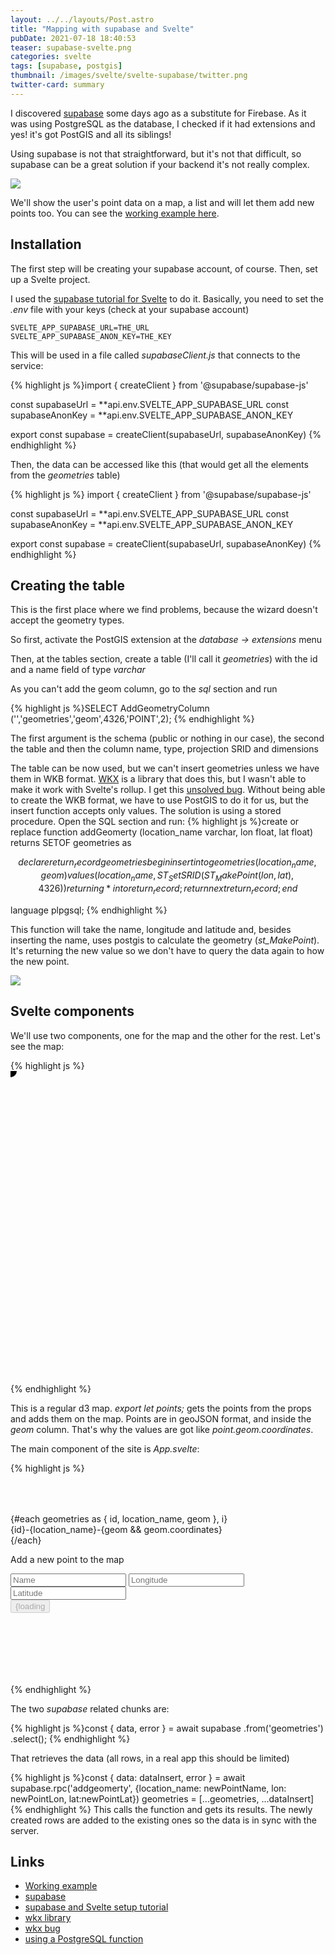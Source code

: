 ```yaml
---
layout: ../../layouts/Post.astro
title: "Mapping with supabase and Svelte"
pubDate: 2021-07-18 18:40:53
teaser: supabase-svelte.png
categories: svelte
tags: [supabase, postgis]
thumbnail: /images/svelte/svelte-supabase/twitter.png
twitter-card: summary
---
```


I discovered [supabase][supabase] some days ago as a substitute for Firebase. As it was using PostgreSQL as the database, I checked if it had extensions and yes! it's got PostGIS and all its siblings!

Using supabase is not that straightforward, but it's not that difficult, so supabase can be a great solution if your backend it's not really complex.

<img src="{{ site.baseurl }}/images/svelte/svelte-supabase/map.png" />

We'll show the user's point data on a map, a list and will let them add new points too. You can see the [working example here][workingexample].

## Installation

The first step will be creating your supabase account, of course. Then, set up a Svelte project.

I used the [supabase tutorial for Svelte][supabasesvelte] to do it. Basically, you need to set the _.env_ file with your keys (check at your supabase account)

    SVELTE_APP_SUPABASE_URL=THE_URL
    SVELTE_APP_SUPABASE_ANON_KEY=THE_KEY

This will be used in a file called _supabaseClient.js_ that connects to the service:

{% highlight js %}import { createClient } from '@supabase/supabase-js'

const supabaseUrl = **api.env.SVELTE_APP_SUPABASE_URL
const supabaseAnonKey = **api.env.SVELTE_APP_SUPABASE_ANON_KEY

export const supabase = createClient(supabaseUrl, supabaseAnonKey)
{% endhighlight %}

Then, the data can be accessed like this (that would get all the elements from the _geometries_ table)

{% highlight js %}
import { createClient } from '@supabase/supabase-js'

const supabaseUrl = **api.env.SVELTE_APP_SUPABASE_URL
const supabaseAnonKey = **api.env.SVELTE_APP_SUPABASE_ANON_KEY

export const supabase = createClient(supabaseUrl, supabaseAnonKey)
{% endhighlight %}

## Creating the table

This is the first place where we find problems, because the wizard doesn't accept the geometry types.

So first, activate the PostGIS extension at the _database -> extensions_ menu

Then, at the tables section, create a table (I'll call it _geometries_) with the id and a name field of type _varchar_

As you can't add the geom column, go to the _sql_ section and run

{% highlight js %}SELECT AddGeometryColumn ('','geometries','geom',4326,'POINT',2);
{% endhighlight %}

The first argument is the schema (public or nothing in our case), the second the table and then the column name, type, projection SRID and dimensions

The table can be now used, but we can't insert geometries unless we have them in WKB format. [WKX][wkx] is a library that does this, but I wasn't able to make it work with Svelte's rollup. I get this [unsolved bug][bug]. Without being able to create the WKB format, we have to use PostGIS to do it for us, but the insert function accepts only values. The solution is using a stored procedure. Open the SQL section and run:
{% highlight js %}create or replace function addGeomerty (location_name varchar, lon float, lat float)
returns SETOF geometries as

$$
declare
return_record geometries%rowtype;
begin
  insert into  geometries(location_name, geom) values (location_name, ST_SetSRID(ST_MakePoint(lon, lat), 4326))
   returning *
   into return_record;
  return next return_record;
end
$$

language plpgsql;
{% endhighlight %}

This function will take the name, longitude and latitude and, besides inserting the name, uses postgis to calculate the geometry (_st_MakePoint_).
It's returning the new value so we don't have to query the data again to how the new point.

<img src="{{ site.baseurl }}/images/svelte/svelte-supabase/table.png"/>

## Svelte components

We'll use two components, one for the map and the other for the rest. Let's see the map:

{% highlight js %}<script>
import { geoEqualEarth, geoPath } from "d3-geo";
import { onMount } from "svelte";
import { feature } from "topojson";

    export let points;
    let data;
    const projection = geoEqualEarth();
    const path = geoPath().projection(projection);

    onMount(async function() {
      const response = await fetch(
        "https://gist.githubusercontent.com/rveciana/502db152b70cddfd554e9d48ee23e279/raw/cc51c1b46199994b123271c629541d417f2f7d86/world-110m.json"
      );
      const json = await response.json();
      const land = feature(json, json.objects.land);
      data = path(land);
    });

  </script>
  <style>
    svg {
      width: 960px;
      height: 500px;
    }
    .border {
      stroke: #444444;
      fill: #cccccc;
    }
  </style>
  <svg width="960" height="500">
    <path d={data} class="border" />
    {#each points.filter(d=>d.geom) as point}
        <circle r=10 cx={projection(point.geom.coordinates)[0]} cy={projection(point.geom.coordinates)[1]}/>
    {/each}
  </svg>
{% endhighlight %}

This is a regular d3 map. _export let points;_ gets the points from the props and adds them on the map. Points are in geoJSON format, and inside the _geom_ column. That's why the values are got like _point.geom.coordinates_.

The main component of the site is _App.svelte_:

{% highlight js %}<script>
import Map from "./Map.svelte";
import { supabase } from "./supabaseClient";
let geometries=[];
let newPointName;
let newPointLon;
let newPointLat;
let loading = false;
$: areValuesValid = !!newPointName && !isNaN(newPointLat) && !isNaN(newPointLon);
async function getData() {
const { data, error } = await supabase
.from('geometries')
.select();
if(data){
geometries = data;
}
}
const handleSubmit = async () => {
if(areValuesValid){
try {
loading = true
const { data: dataInsert, error } = await supabase.rpc('addgeomerty', {location_name: newPointName, lon: newPointLon, lat:newPointLat})
geometries = [...geometries, ...dataInsert]
if (error) throw error
} catch (error) {
console.log(error, error.error_description || error.message)
} finally {
loading = false
}

        }

}
</script>

<div class="container" style="padding: 50px 0 100px 0;" use:getData>
	{#each geometries as { id, location_name, geom }, i}
		<div>{id}-{location_name}-{geom && geom.coordinates}</div>
	{/each}
	<Map points={geometries}/>
	<form class="row flex flex-center" on:submit|preventDefault={handleSubmit}>
		<div class="col-6 form-widget">
		  <p class="description">Add a new point to the map</p>
		  <div>
			<input
			  class="inputField"
			  type="name"
			  placeholder="Name"
			  bind:value={newPointName}
			/>
			<input
			  class="inputField"
			  type="number"
			  step="0.01"
			  placeholder="Longitude"
			  bind:value={newPointLon}
			/>
			<input
			  class="inputField"
			  type="number"
			  step="0.01"
			  placeholder="Latitude"
			  bind:value={newPointLat}
			/>
		  </div>
		  <div>
			<input type="submit" class='button block' value={loading ? "Loading" : areValuesValid ? "Upload point" : "Enter valid values"} disabled={loading || !areValuesValid} />
		  </div>
		</div>
	  </form>
</div>
{% endhighlight %}

The two _supabase_ related chunks are:

{% highlight js %}const { data, error } = await supabase
.from('geometries')
.select();
{% endhighlight %}

That retrieves the data (all rows, in a real app this should be limited)

{% highlight js %}const { data: dataInsert, error } = await supabase.rpc('addgeomerty', {location_name: newPointName, lon: newPointLon, lat:newPointLat})
geometries = [...geometries, ...dataInsert]
{% endhighlight %}
This calls the function and gets its results. The newly created rows are added to the existing ones so the data is in sync with the server.

## Links

- [Working example][workingexample]
- [supabase][supabase]
- [supabase and Svelte setup tutorial][supabasesvelte]
- [wkx library][wkx]
- [wkx bug][bug]
- [using a PostgreSQL function][functions]

[workingexample]: https://bl.ocks.org/rveciana/raw/ca929e406e6bac979cd7a7f263303bad/?raw=true
[supabase]: https://supabase.io/
[supabasesvelte]: https://supabase.io/docs/guides/with-svelte#initialize-a-svelte-app
[wkx]: https://github.com/cschwarz/wkx
[bug]: http://5.9.10.113/44315937/issues-importing-wkx-to-convert-wkb-to-wkt
[functions]: https://medium.com/geekculture/using-stored-procedures-rpc-in-supabase-to-increment-a-like-counter-9c5b2293a65b
